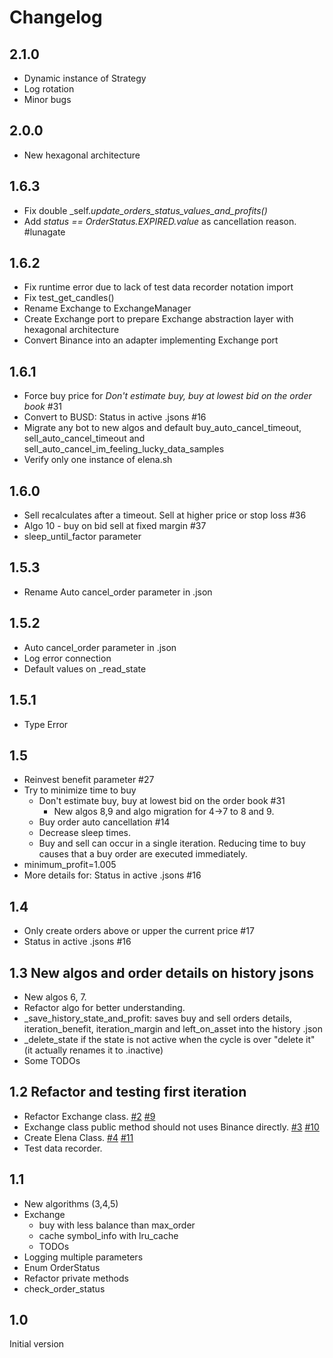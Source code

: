 # Changelog

## 2.1.0
- Dynamic instance of Strategy
- Log rotation
- Minor bugs

## 2.0.0
- New hexagonal architecture

## 1.6.3
- Fix double _self._update_orders_status_values_and_profits()_
- Add _status == OrderStatus.EXPIRED.value_ as cancellation reason. #lunagate

## 1.6.2
- Fix runtime error due to lack of test data recorder notation import
- Fix test_get_candles()
- Rename Exchange to ExchangeManager
- Create Exchange port to prepare Exchange abstraction layer with hexagonal architecture
- Convert Binance into an adapter implementing Exchange port

## 1.6.1
- Force buy price for _Don't estimate buy, buy at lowest bid on the order book_ #31
- Convert to BUSD: Status in active .jsons #16
- Migrate any bot to new algos and default buy_auto_cancel_timeout, sell_auto_cancel_timeout and sell_auto_cancel_im_feeling_lucky_data_samples
- Verify only one instance of elena.sh

## 1.6.0
- Sell recalculates after a timeout. Sell at higher price or stop loss #36
- Algo 10 - buy on bid sell at fixed margin #37
- sleep_until_factor parameter 

## 1.5.3
- Rename Auto cancel_order parameter in .json

## 1.5.2

- Auto cancel_order parameter in .json
- Log error connection
- Default values on _read_state

## 1.5.1
- Type Error

## 1.5 
- Reinvest benefit parameter #27
- Try to minimize time to buy 
  - Don't estimate buy, buy at lowest bid on the order book #31
    - New algos 8,9 and algo migration for 4->7 to 8 and 9.
  - Buy order auto cancellation #14
  - Decrease sleep times.
  - Buy and sell can occur in a single iteration. Reducing time to buy causes that a buy order are executed immediately.
- minimum_profit=1.005
- More details for: Status in active .jsons #16

## 1.4
- Only create orders above or upper the current price #17
- Status in active .jsons #16

## 1.3 New algos and order details on history jsons
- New algos 6, 7.
- Refactor algo for better understanding.
- _save_history_state_and_profit: saves buy and sell orders details, iteration_benefit, iteration_margin and left_on_asset into the history .json
- _delete_state if the state is not active when the cycle is over "delete it" (it actually renames it to .inactive)
- Some TODOs

## 1.2 Refactor and testing first iteration
- Refactor Exchange class. [#2](https://github.com/Ciskam-Lab/elena/issues/2) [#9](https://github.com/Ciskam-Lab/elena/issues/9)
- Exchange class public method should not uses Binance directly. [#3](https://github.com/Ciskam-Lab/elena/issues/3) [#10](https://github.com/Ciskam-Lab/elena/issues/10) 
- Create Elena Class. [#4](https://github.com/Ciskam-Lab/elena/issues/4) [#11](https://github.com/Ciskam-Lab/elena/issues/11) 
- Test data recorder.

## 1.1
- New algorithms (3,4,5)
- Exchange 
  - buy with less balance than max_order
  - cache symbol_info with lru_cache
  - TODOs
- Logging multiple parameters
- Enum OrderStatus
- Refactor private methods
- check_order_status

## 1.0
Initial version